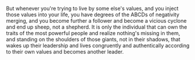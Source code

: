  But whenever you're trying to live by some else's values, and you inject those values into your life, you have degrees of the ABCDs of negativity merging, and you become further a follower and become a vicious cyclone and end up sheep, not a shepherd. It is only the individual that can own the traits of the most powerful people and realize nothing's missing in them, and standing on the shoulders of those giants, not in their shadows, that wakes up their leadership and lives congruently and authentically according to their own values and becomes another leader.